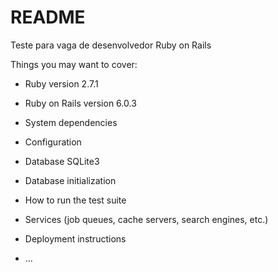 # README

Teste para vaga de desenvolvedor Ruby on Rails

Things you may want to cover:

* Ruby version 2.7.1

* Ruby on Rails version 6.0.3

* System dependencies

* Configuration

* Database SQLite3

* Database initialization

* How to run the test suite

* Services (job queues, cache servers, search engines, etc.)

* Deployment instructions

* ...
